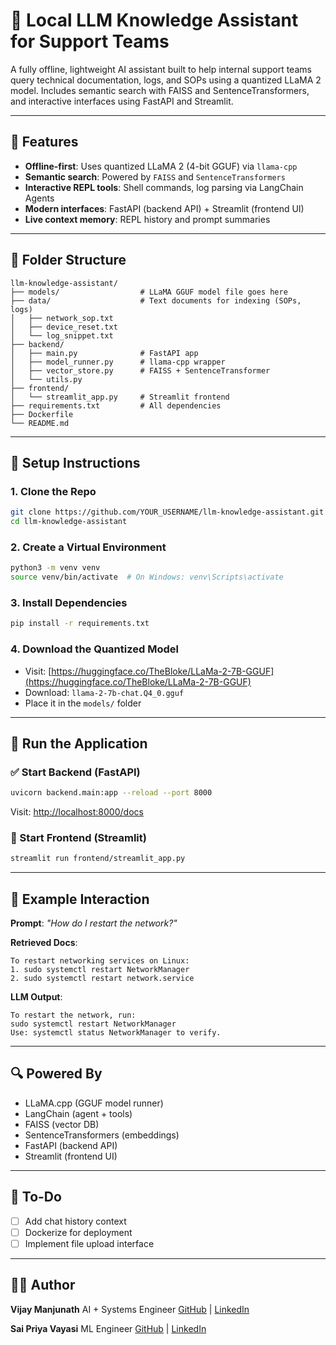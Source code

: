 # 🧠 Local LLM Knowledge Assistant for Support Teams

A fully offline, lightweight AI assistant built to help internal support teams query technical documentation, logs, and SOPs using a quantized LLaMA 2 model. Includes semantic search with FAISS and SentenceTransformers, and interactive interfaces using FastAPI and Streamlit.

---

## 🚀 Features

* **Offline-first**: Uses quantized LLaMA 2 (4-bit GGUF) via `llama-cpp`
* **Semantic search**: Powered by `FAISS` and `SentenceTransformers`
* **Interactive REPL tools**: Shell commands, log parsing via LangChain Agents
* **Modern interfaces**: FastAPI (backend API) + Streamlit (frontend UI)
* **Live context memory**: REPL history and prompt summaries

---

## 📂 Folder Structure

```
llm-knowledge-assistant/
├── models/                  # LLaMA GGUF model file goes here
├── data/                    # Text documents for indexing (SOPs, logs)
│   ├── network_sop.txt
│   ├── device_reset.txt
│   └── log_snippet.txt
├── backend/
│   ├── main.py              # FastAPI app
│   ├── model_runner.py      # llama-cpp wrapper
│   ├── vector_store.py      # FAISS + SentenceTransformer
│   └── utils.py
├── frontend/
│   └── streamlit_app.py     # Streamlit frontend
├── requirements.txt         # All dependencies
├── Dockerfile
└── README.md
```

---

## 🔧 Setup Instructions

### 1. Clone the Repo

```bash
git clone https://github.com/YOUR_USERNAME/llm-knowledge-assistant.git
cd llm-knowledge-assistant
```

### 2. Create a Virtual Environment

```bash
python3 -m venv venv
source venv/bin/activate  # On Windows: venv\Scripts\activate
```

### 3. Install Dependencies

```bash
pip install -r requirements.txt
```

### 4. Download the Quantized Model

* Visit: [https://huggingface.co/TheBloke/LLaMa-2-7B-GGUF](https://huggingface.co/TheBloke/LLaMa-2-7B-GGUF)
* Download: `llama-2-7b-chat.Q4_0.gguf`
* Place it in the `models/` folder

---

## 🚀 Run the Application

### ✅ Start Backend (FastAPI)

```bash
uvicorn backend.main:app --reload --port 8000
```

Visit: [http://localhost:8000/docs](http://localhost:8000/docs)

### 🔁 Start Frontend (Streamlit)

```bash
streamlit run frontend/streamlit_app.py
```

---

## 🔎 Example Interaction

**Prompt**: *"How do I restart the network?"*

**Retrieved Docs**:

```
To restart networking services on Linux:
1. sudo systemctl restart NetworkManager
2. sudo systemctl restart network.service
```

**LLM Output**:

```
To restart the network, run:
sudo systemctl restart NetworkManager
Use: systemctl status NetworkManager to verify.
```

---

## 🔍 Powered By

* LLaMA.cpp (GGUF model runner)
* LangChain (agent + tools)
* FAISS (vector DB)
* SentenceTransformers (embeddings)
* FastAPI (backend API)
* Streamlit (frontend UI)

---

## 📌 To-Do

* [ ] Add chat history context
* [ ] Dockerize for deployment
* [ ] Implement file upload interface

---

## 👨‍💼 Author

**Vijay Manjunath**
AI + Systems Engineer
[GitHub](https://github.com/Vijayhm) | [LinkedIn](https://www.linkedin.com/in/vijay-manjunath/)

**Sai Priya Vayasi**
ML Engineer
[GitHub](https://github.com/Vayasis) | [LinkedIn](https://www.linkedin.com/in/priya-vayasi/)
